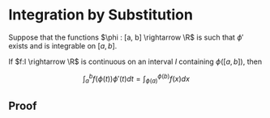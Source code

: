 # Integration by Substitution

Suppose that the functions $\phi : [a, b] \rightarrow \R$ is such that $\phi'$ exists and is integrable on $[a, b]$.

If $f:I \rightarrow \R$ is continuous on an interval $I$ containing $\phi([a, b])$, then

$$\int^b_a f(\phi(t))\phi'(t) dt = \int^{\phi(b)}_{\phi(a)} f(x) dx$$

## Proof
